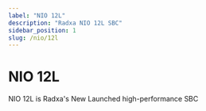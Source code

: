 ```yaml
---
label: "NIO 12L"
description: "Radxa NIO 12L SBC"
sidebar_position: 1
slug: /nio/12l
---
```


# NIO 12L

NIO 12L is Radxa's New Launched high-performance SBC
